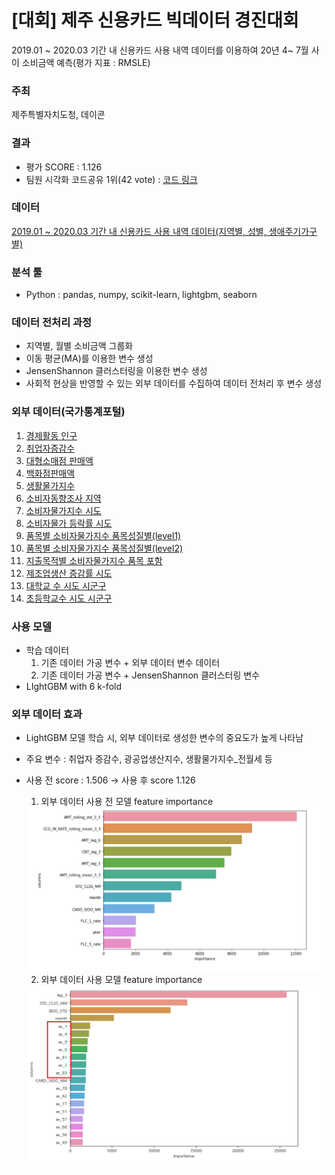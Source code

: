 # [대회] 제주 신용카드 빅데이터 경진대회

2019.01 ~ 2020.03 기간 내 신용카드 사용 내역 데이터를 이용하여 20년 4~ 7월 사이 소비금액 예측(평가 지표 : RMSLE)

### 주최

제주특별자치도청, 데이콘

### 결과

- 평가 SCORE : 1.126
- 팀원 시각화 코드공유 1위(42 vote) : [코드 링크](https://dacon.io/competitions/official/235615/codeshare/1302?page=1&dtype=recent&ptype=pub)

### 데이터

[2019.01 ~ 2020.03 기간 내 신용카드 사용 내역 데이터(지역별, 성별, 생애주기가구별)](https://dacon.io/competitions/official/235615/data/)

### 분석 툴

- Python : pandas, numpy, scikit-learn, lightgbm, seaborn

### 데이터 전처리 과정

- 지역별, 월별 소비금액 그룹화
- 이동 평균(MA)를 이용한 변수 생성
- JensenShannon 클러스터링을 이용한 변수 생성
- 사회적 현상을 반영할 수 있는 외부 데이터를 수집하여 데이터 전처리 후 변수 생성

### 외부 데이터(국가통계포털)

1. [경제활동 인구](http://kosis.kr/statHtml/statHtml.do?orgId=101&tblId=INH_1DA7014S_01&vw_cd=MT_GTITLE01&list_id=106&seqNo=&lang_mode=ko&language=kor&obj_var_id=&itm_id=&conn_path=MT_GTITLE01)
2. [취업자증감수](http://kosis.kr/statHtml/statHtml.do?orgId=101&tblId=DT_1YL20541&vw_cd=MT_GTITLE01&list_id=106&seqNo=&lang_mode=ko&language=kor&obj_var_id=&itm_id=&conn_path=MT_GTITLE01)
3. [대형소매점 판매액](http://kosis.kr/statHtml/statHtml.do?orgId=101&tblId=INH_1K31005_01&vw_cd=MT_GTITLE01&list_id=109&seqNo=&lang_mode=ko&language=kor&obj_var_id=&itm_id=&conn_path=MT_GTITLE01)
4. [백화점판매액](http://kosis.kr/statHtml/statHtml.do?orgId=101&tblId=INH_1K31005_02&vw_cd=MT_GTITLE01&list_id=109&seqNo=&lang_mode=ko&language=kor&obj_var_id=&itm_id=&conn_path=MT_GTITLE01)
5. [생활물가지수](http://kosis.kr/statHtml/statHtml.do?orgId=101&tblId=DT_1YL6601E&vw_cd=MT_GTITLE01&list_id=109&seqNo=&lang_mode=ko&language=kor&obj_var_id=&itm_id=&conn_path=MT_GTITLE01)
6. [소비자동향조사 지역](http://kosis.kr/statHtml/statHtml.do?orgId=301&tblId=DT_040Y004&vw_cd=MT_ZTITLE&list_id=J1_7&seqNo=&lang_mode=ko&language=kor&obj_var_id=&itm_id=&conn_path=MT_ZTITLE)
7. [소비자물가지수 시도](http://kosis.kr/statHtml/statHtml.do?orgId=101&tblId=INH_1J17112&vw_cd=MT_GTITLE01&list_id=105&seqNo=&lang_mode=ko&language=kor&obj_var_id=&itm_id=&conn_path=MT_GTITLE01)
8. [소비자물가 등락률 시도](http://kosis.kr/statHtml/statHtml.do?orgId=101&tblId=DT_1YL20581&vw_cd=MT_GTITLE01&list_id=105&seqNo=&lang_mode=ko&language=kor&obj_var_id=&itm_id=&conn_path=MT_GTITLE01)
9. [품목별 소비자물가지수 품목성질별(level1)](http://kosis.kr/statHtml/statHtml.do?orgId=101&tblId=DT_1J17112&vw_cd=MT_ZTITLE&list_id=P2_6&seqNo=&lang_mode=ko&language=kor&obj_var_id=&itm_id=&conn_path=MT_ZTITLE)
10. [품목별 소비자물가지수 품목성질별(level2)](http://kosis.kr/statHtml/statHtml.do?orgId=101&tblId=DT_1J17112&vw_cd=MT_ZTITLE&list_id=P2_6&seqNo=&lang_mode=ko&language=kor&obj_var_id=&itm_id=&conn_path=MT_ZTITLE)
11. [지출목적별 소비자물가지수 품목 포함](http://kosis.kr/statHtml/statHtml.do?orgId=101&tblId=DT_1J17001&vw_cd=MT_ZTITLE&list_id=P2_6&seqNo=&lang_mode=ko&language=kor&obj_var_id=&itm_id=&conn_path=MT_ZTITLE)
12. [제조업생산 증감률 시도](http://kosis.kr/statHtml/statHtml.do?orgId=101&tblId=DT_1YL15009&vw_cd=MT_GTITLE01&list_id=109&seqNo=&lang_mode=ko&language=kor&obj_var_id=&itm_id=&conn_path=MT_GTITLE01)
13. [대학교 수 시도 시군구](http://kosis.kr/statHtml/statHtml.do?orgId=101&tblId=DT_1YL21181&vw_cd=MT_GTITLE01&list_id=104&seqNo=&lang_mode=ko&language=kor&obj_var_id=&itm_id=&conn_path=MT_GTITLE01)
14. [초등학교수 시도 시군구](http://kosis.kr/statHtml/statHtml.do?orgId=101&tblId=DT_1YL21231&vw_cd=MT_GTITLE01&list_id=104&seqNo=&lang_mode=ko&language=kor&obj_var_id=&itm_id=&conn_path=MT_GTITLE01)

### 사용 모델

- 학습 데이터
  1. 기존 데이터 가공 변수 + 외부 데이터 변수 데이터
  2. 기존 데이터 가공 변수 + JensenShannon 클러스터링 변수 
- LIghtGBM with 6 k-fold

### 외부 데이터 효과

- LightGBM 모델 학습 시, 외부 데이터로 생성한 변수의 중요도가 높게 나타남
- 주요 변수 : 취업자 증감수, 광공업생산지수, 생활물가지수_전월세 등
- 사용 전 score : 1.506 → 사용 후 score 1.126

  1. 외부 데이터 사용 전 모델 feature importance
  <img src="img/Untitled.png" alt="drawing" width="500"/>


  2. 외부 데이터 사용 모델 feature importance
  <img src="img/Untitled 1.png" alt="drawing" width="500"/>
